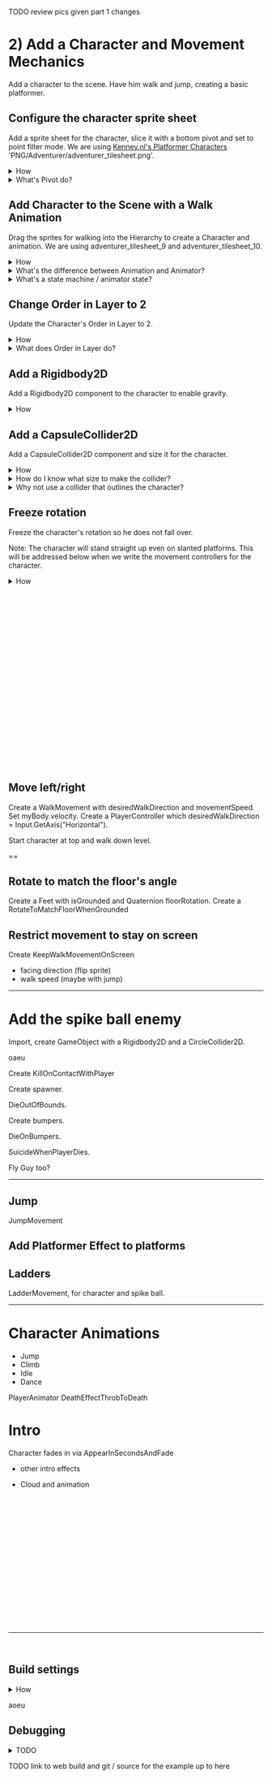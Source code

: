 
TODO review pics given part 1 changes


# 2) Add a Character and Movement Mechanics

Add a character to the scene.  Have him walk and jump, creating a basic platformer.


## Configure the character sprite sheet

Add a sprite sheet for the character, slice it with a bottom pivot and set to point filter mode.  We are using [Kenney.nl's Platformer Characters](http://kenney.nl/assets/platformer-characters-1) 'PNG/Adventurer/adventurer_tilesheet.png'.


<details><summary>How</summary>

 - Drag/drop the sprite sheet into Assets/Art.
 - Set 'Sprite Mode: Multiple'.
 - Click 'Sprite Editor' 
   - Cell Count, 9 rows 3 columns.
   - Pivot: Bottom
 - Set the 'Filter Mode: Point (no filter)'.

<img src="http://i.imgur.com/BuIsVWD.png" width=50% />

Note we won't be tiling the character sprite, so the default of Mesh Type: Tight is okay.

</details>
<details><summary>What's Pivot do?</summary>

A pivot point is the main anchor point for the sprite.  By default, pivot points are the center of the sprite.  

For the character we are moving the pivot point to the bottom.  This allows us to position and rotate the character starting at the feet / the bottom of the sprite.  

Here's an example showing a character with a default center and one with the recommended bottom pivot.  They both have the same y position.  Notice the the vertical position of each as well as how the rotation centers around the different pivot points:

<img src="http://i.imgur.com/AQY4FOT.gif" width=50% />

The pivot point you select is going to impact how we create animations and implement movement mechanics.  The significance of this topic should become more clear later in the tutorial.

</details>



## Add Character to the Scene with a Walk Animation

Drag the sprites for walking into the Hierarchy to create a Character and animation.  We are using adventurer_tilesheet_9 and adventurer_tilesheet_10.

<details><summary>How</summary>

 - Hold Ctrl and select "adventurer_tilesheet_9" and "adventurer_tilesheet_10" sprites from the sprite sheet "adventurer_tilesheet".
 - Drag them into the Hierarchy.
 - When prompted, save the animation as Assets/Animations/CharacterWalk.anim.
 - Rename the GameObject to "Character" (optional).

<img src="http://i.imgur.com/k7bSlCp.gif" width=50% />
 

This simple process created:
 - The character's GameObject.
 - A SpriteRenderer component on the GameObject defaulting to the first selected sprite.
 - An Animation representing those 2 sprites changing over time.
 - An Animator Controller for the character with a default state for the Walk animation.
 - An Animator component on the GameObject configured for the Animator Controller just created.

Click Play to test - your character should be walking (in place)! 

<img src="http://i.imgur.com/2bkJdtS.gif" width=100px />

<hr></details>
<details><summary>What's the difference between Animation and Animator?</summary>

An animat**ion** is a collection of sprites on a timeline, creating an animated effect similiar to a flip book.  Animations can also include transform changes, fire events for scripts to react to, etc to create any number of effects.

An animat**or** controls which animations should be played at any given time.  An animator uses an animator controller which is a state machine used to select animations.

We will be diving into more detail on both of these later in the tutorial.  

<hr></details>
<details><summary>What's a state machine / animator state?</summary>

A state machine is a common pattern in development where logic is split across several states.  The state machine selects one primary state which owns the experience until the state machine transitions to another state.

Each animator state has an associated animation to play.  When you transition from one state to another, Unity switches from one animation to the next.  Later in the tutorial we will trigger animator state changes via code.

<hr></details>


## Change Order in Layer to 2

Update the Character's Order in Layer to 2.

<details><summary>How</summary>

 - Select the Character's GameObject
 - In the 'Inspector', set the SpriteRenderer's 'Order in Layer' to 2.

<img src="http://i.imgur.com/Zhgy28L.png" width=50% />

</details>
<details><summary>What does Order in Layer do?</summary>

When multiple sprites are overlapping, Order in Layer is used to determine which one is on top of the other.  So if the character sprite has Order in Layer '2' and everything else uses the default Order in Layer '0', the character will always appear in front of other sprites in the world.

Order in Layer may be any int value, positive or negative. Here's an example showing the character with Order in Layer '-1' and with '2'... sitting on a platform which still has the default Order in Layer '0'.

<img src="http://i.imgur.com/QCHPLDf.png" width=50% />

</details>

## Add a Rigidbody2D

Add a Rigidbody2D component to the character to enable gravity.

<details><summary>How</summary>

 - Select the Character's GameObject.
 - In the 'Inspector', click 'Add Component' and select "Rigidbody2D".

Hit play and watch the character fall through the platforms and out of view.

<img src="http://i.imgur.com/ZJPkmt9.gif" width=50px />

</details>


## Add a CapsuleCollider2D 

Add a CapsuleCollider2D component and size it for the character.

<details><summary>How</summary>

 - Select the Character's GameObject.
 - Click 'Add Component' and select "CapsuleCollider2D".
 - Click 'Edit Collider' and adjust to fit the character.
   - Click and then hold Alt while adjusting the sides to pull both side in evenly.

<img src="http://i.imgur.com/KFwBZeo.gif" width=100px />

Until we add colliders on the platforms (in the next section), playing the game will not look any different.

</details>
<details><summary>How do I know what size to make the collider?</summary>

The collider does not fit the character perfectly, and that's okay.  In order for the game to feel fair for the player we should lean in their favor.  When designing colliders for the character and enemies, we may prefer to make the colliders a little smaller than the sprite so that there are no collisions in game which may leave the player feeling cheated.

Because the character is constantly in motion, and its limbs are in different positions, the collider won't always fit the character. For that reason we use a collider focused around the body which works for all positions of the character.

In addition to killing the character when he comes in contact with an enemy, the collider is used to keep the character on top of platforms.  For this reason it's important that the bottom of the collider aligns with the sprite's feet.

</details>
<details><summary>Why not use a collider that outlines the character?</summary>

Bottom line, it's not worth the trouble.  Unity does not provide good tools for more accurate collisions on animating sprites.  Implementing this requires a lot of considerations and may be difficult to debug.

Most of the time the collisions in the game would not have been any different if more detailed colliders were used.  Typically 2D games use an approach similiar to what this tutorial recommends. It creates a good game feel and the simplifications taken have become industry standard.

</details>






## Freeze rotation

Freeze the character's rotation so he does not fall over.

Note: The character will stand straight up even on slanted platforms.  This will be addressed below when we write the movement controllers for the character.

<details><summary>How</summary>

 - Select the character.
 - In the Rigidbody2D component, expand 'Constraints'.
 - Check 'Freeze Rotation'.

<img src="http://i.imgur.com/uXxDSwD.png" width=128px />

</details>




<br>
<br>
<br>
<br>
<br>
<br>
<br>
<br>
<br>
<br>
<br>
<br>
<br>
<br>
<br>
<br>
<br>
<br>
<br>
<br>
<br>







## Move left/right

Create a WalkMovement with desiredWalkDirection and movementSpeed.  Set myBody.velocity.
Create a PlayerController which desiredWalkDirection = Input.GetAxis("Horizontal").

Start character at top and walk down level.

==

## Rotate to match the floor's angle

Create a Feet with isGrounded and Quaternion floorRotation. 
Create a RotateToMatchFloorWhenGrounded

## Restrict movement to stay on screen

Create KeepWalkMovementOnScreen





- facing direction (flip sprite)
- walk speed (maybe with jump)





-----

# Add the spike ball enemy

Import, create GameObject with a Rigidbody2D and a CircleCollider2D.

oaeu

Create KillOnContactWithPlayer

Create spawner.

DieOutOfBounds.

Create bumpers.

DieOnBumpers.

SuicideWhenPlayerDies.

Fly Guy too?

---------


## Jump

JumpMovement

## Add Platformer Effect to platforms

## Ladders

LadderMovement, for character and spike ball.

-------

# Character Animations
 - Jump
 - Climb
 - Idle
 - Dance

PlayerAnimator
DeathEffectThrobToDeath

# Intro
Character fades in via AppearInSecondsAndFade

+ other intro effects
 - Cloud and animation























<br>
<br>
<br>
<br>
<br>
<br>
<br>
<br>
<br>
<br>
<br>
<br>
<br>
<br>
<br>
<hr>
<br>



## Build settings
<details>
<summary>
How
</summary>
Open player settings via "File"->"Build Settings".  Select the platform you want to build for and then click "Player Settings..."
<img src="http://i.imgur.com/nWDCAwX.png" width=50% />
For PC, we can select specific supported aspect ratios 
<img src="http://i.imgur.com/Xoxw0Xs.png" width=50% />
<hr></details>







aoeu


## Debugging

<details><summary>TODO</summary>

* Check the children gameObjects in the prefab.  They should all be at 0 position (except for the edge segments which have an x value), 0 rotation, and 1 scale.

<hr></details>

TODO link to web build and git / source for the example up to here



